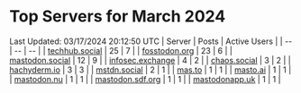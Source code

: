 # Top Servers for March 2024
Last Updated: 03/17/2024 20:12:50 UTC
| Server | Posts | Active Users |
| -- | -- | -- |
| [techhub.social](https://techhub.social/tags/PowerShell) | 25 | 7 |
| [fosstodon.org](https://fosstodon.org/tags/PowerShell) | 23 | 6 |
| [mastodon.social](https://mastodon.social/tags/PowerShell) | 12 | 9 |
| [infosec.exchange](https://infosec.exchange/tags/PowerShell) | 4 | 2 |
| [chaos.social](https://chaos.social/tags/PowerShell) | 3 | 2 |
| [hachyderm.io](https://hachyderm.io/tags/PowerShell) | 3 | 3 |
| [mstdn.social](https://mstdn.social/tags/PowerShell) | 2 | 1 |
| [mas.to](https://mas.to/tags/PowerShell) | 1 | 1 |
| [masto.ai](https://masto.ai/tags/PowerShell) | 1 | 1 |
| [mastodon.nu](https://mastodon.nu/tags/PowerShell) | 1 | 1 |
| [mastodon.sdf.org](https://mastodon.sdf.org/tags/PowerShell) | 1 | 1 |
| [mastodonapp.uk](https://mastodonapp.uk/tags/PowerShell) | 1 | 1 |
